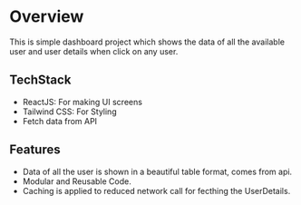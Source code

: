 # Overview

This is simple dashboard project which shows the data of all the available user and user details when click on any user.

## TechStack

- ReactJS: For making UI screens
- Tailwind CSS: For Styling
- Fetch data from API

## Features

- Data of all the user is shown in a beautiful table format, comes from api.
- Modular and Reusable Code.
- Caching is applied to reduced network call for fecthing the UserDetails.


